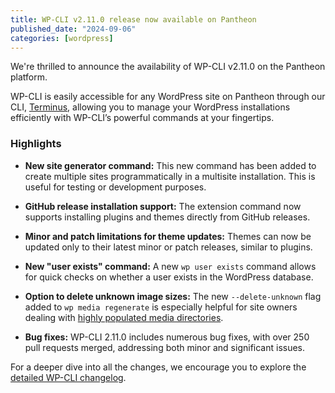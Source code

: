 ```yaml
---
title: WP-CLI v2.11.0 release now available on Pantheon
published_date: "2024-09-06"
categories: [wordpress]
---
```


We're thrilled to announce the availability of WP-CLI v2.11.0 on the Pantheon platform.

WP-CLI is easily accessible for any WordPress site on Pantheon through our CLI, [Terminus](/terminus), allowing you to manage your WordPress installations efficiently with WP-CLI’s powerful commands at your fingertips.

<h3>Highlights</h3>

* **New site generator command:**
This new command has been added to create multiple sites programmatically in a multisite installation. This is useful for testing or development purposes.

* **GitHub release installation support:**
The extension command now supports installing plugins and themes directly from GitHub releases.

* **Minor and patch limitations for theme updates:**
Themes can now be updated only to their latest minor or patch releases, similar to plugins.

* **New "user exists" command:**
A new `wp user exists` command allows for quick checks on whether a user exists in the WordPress database.

* **Option to delete unknown image sizes:**
The new `--delete-unknown` flag added to `wp media regenerate` is especially helpful for site owners dealing with [highly populated media directories](/2024/08/prevent-filesystem-overload).

* **Bug fixes:**
WP-CLI 2.11.0 includes numerous bug fixes, with over 250 pull requests merged, addressing both minor and significant issues.

For a deeper dive into all the changes, we encourage you to explore the [detailed WP-CLI changelog](https://make.wordpress.org/cli/2024/08/08/wp-cli-v2-11-0-release-notes).
